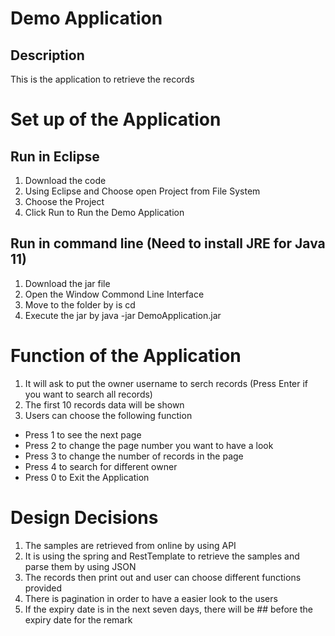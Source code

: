 # Demo Application
## Description
This is the application to retrieve the records

# Set up of the Application
## Run in Eclipse
1. Download the code 
2. Using Eclipse and Choose open Project from File System
3. Choose the Project
4. Click Run to Run the Demo Application

## Run in command line (Need to install JRE for Java 11)
1. Download the jar file
2. Open the Window Commond Line Interface
3. Move to the folder by is cd <Path Name>
4. Execute the jar by java -jar DemoApplication.jar

# Function of the Application
1. It will ask to put the owner username to serch records (Press Enter if you want to search all records)
2. The first 10 records data will be shown
3. Users can choose the following function
- Press 1 to see the next page
- Press 2 to change the page number you want to have a look
- Press 3 to change the number of records in the page
- Press 4 to search for different owner
- Press 0 to Exit the Application

# Design Decisions
1. The samples are retrieved from online by using API
2. It is using the spring and RestTemplate to retrieve the samples and parse them by using JSON
3. The records then print out and user can choose different functions provided
4. There is pagination in order to have a easier look to the users
5. If the expiry date is in the next seven days, there will be ## before the expiry date for the remark
